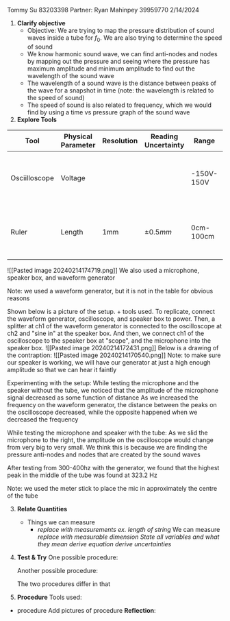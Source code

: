 Tommy Su 83203398
Partner: Ryan Mahinpey 39959770
2/14/2024

1. **Clarify objective**
	- Objective: We are trying to map the pressure distribution of sound waves inside a tube for $f_{0}$. We are also trying to determine the speed of sound
	- We know harmonic sound wave, we can find anti-nodes and nodes by mapping out the pressure and seeing where the pressure has maximum amplitude and minimum amplitude to find out the wavelength of the sound wave
	- The wavelength of a sound wave is the distance between peaks of the wave for a snapshot in time (note: the wavelength is related to the speed of sound)
	- The speed of sound is also related to frequency, which we would find by using a time vs pressure graph of the sound wave
2. **Explore Tools**

| Tool | Physical Parameter | Resolution | Reading Uncertainty | Range | Usage |
| ---- | ---- | ---- | ---- | ---- | ---- |
| Osciilloscope | Voltage |  |  | -150V-150V | To measure the voltage in a circuit |
| Ruler | Length | 1mm | $\pm 0.5mm$ | 0cm-100cm | To measure length for a long object |
![[Pasted image 20240214174719.png]]
We also used a microphone, speaker box, and waveform generator

Note: we used a waveform generator, but it is not in the table for obvious reasons

Shown below is a picture of the setup. + tools used. To replicate, connect the waveform generator, oscilloscope, and speaker box to power. Then, a splitter at ch1 of the waveform generator is connected to the oscilloscope at ch2  and "sine in" at the speaker box. And then,
we connect ch1 of the oscilloscope to the speaker box at "scope", and the microphone into the speaker box.
![[Pasted image 20240214172431.png]]
Below is a drawing of the contraption:
![[Pasted image 20240214170540.png]]
Note: to make sure our speaker is working, we will have our generator at just a high enough amplitude so that we can hear it faintly

Experimenting with the setup:
While testing the microphone and the speaker without the tube, we noticed that the amplitude of the microphone signal decreased as some function of distance
As we increased the frequency on the waveform generator, the distance between the peaks on the oscilloscope decreased, while the opposite happened when we decreased the frequency

While testing the microphone and speaker with the tube:
As we slid the microphone to the right, the amplitude on the oscilloscope would change from very big to very small. We think this is because we are finding the pressure anti-nodes and nodes that are created by the sound waves

After testing from 300-400hz with the generator, we found that the highest peak in the middle of the tube was found at 323.2 Hz

Note: we used the meter stick to place the mic in approximately the centre of the tube

3. **Relate Quantities**
	- Things we can measure
		- *replace with measurements ex. length of string*
	We can measure *replace with measurable dimension*
	*State all variables and what they mean*
	*derive equation*
	*derive uncertainties*
4. **Test & Try**
	One possible procedure:

	Another possible procedure:

	The two procedures differ in that


5. **Procedure**
Tools used:
- procedure
Add pictures of procedure
	**Reflection**:
		